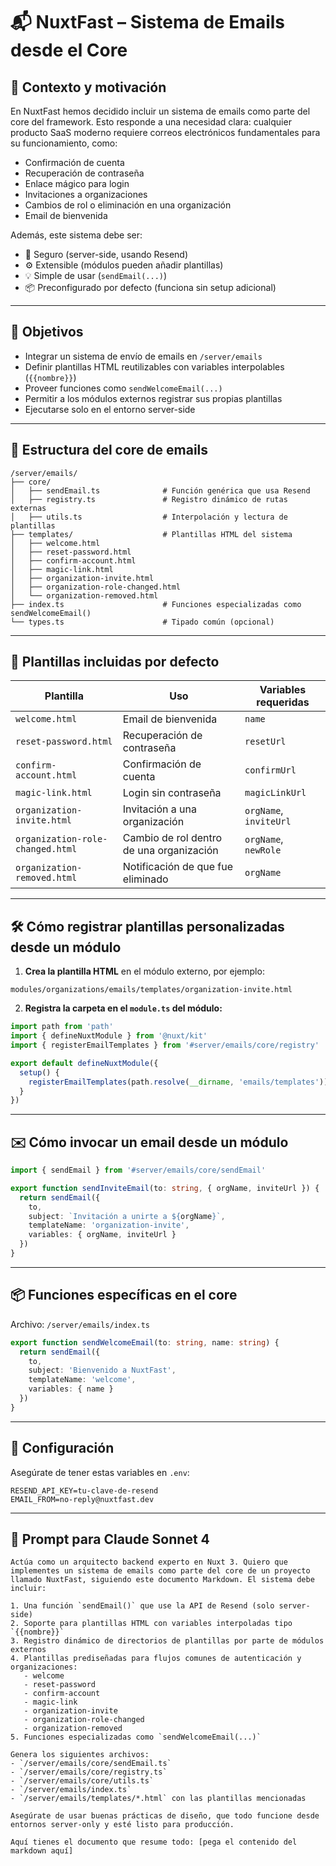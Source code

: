 
# 📬 NuxtFast – Sistema de Emails desde el Core

## 🧠 Contexto y motivación

En NuxtFast hemos decidido incluir un sistema de emails como parte del core del framework. Esto responde a una necesidad clara: cualquier producto SaaS moderno requiere correos electrónicos fundamentales para su funcionamiento, como:

- Confirmación de cuenta
- Recuperación de contraseña
- Enlace mágico para login
- Invitaciones a organizaciones
- Cambios de rol o eliminación en una organización
- Email de bienvenida

Además, este sistema debe ser:

- 🔐 Seguro (server-side, usando Resend)
- ⚙️ Extensible (módulos pueden añadir plantillas)
- 💡 Simple de usar (`sendEmail(...)`)
- 📦 Preconfigurado por defecto (funciona sin setup adicional)

---

## 🎯 Objetivos

- Integrar un sistema de envío de emails en `/server/emails`
- Definir plantillas HTML reutilizables con variables interpolables (`{{nombre}}`)
- Proveer funciones como `sendWelcomeEmail(...)`
- Permitir a los módulos externos registrar sus propias plantillas
- Ejecutarse solo en el entorno server-side

---

## 📁 Estructura del core de emails

```
/server/emails/
├── core/
│   ├── sendEmail.ts              # Función genérica que usa Resend
│   ├── registry.ts               # Registro dinámico de rutas externas
│   ├── utils.ts                  # Interpolación y lectura de plantillas
├── templates/                    # Plantillas HTML del sistema
│   ├── welcome.html
│   ├── reset-password.html
│   ├── confirm-account.html
│   ├── magic-link.html
│   ├── organization-invite.html
│   ├── organization-role-changed.html
│   └── organization-removed.html
├── index.ts                      # Funciones especializadas como sendWelcomeEmail()
└── types.ts                      # Tipado común (opcional)
```

---

## 📩 Plantillas incluidas por defecto

| Plantilla                         | Uso                                       | Variables requeridas                  |
|----------------------------------|-------------------------------------------|----------------------------------------|
| `welcome.html`                   | Email de bienvenida                       | `name`                                 |
| `reset-password.html`            | Recuperación de contraseña                | `resetUrl`                             |
| `confirm-account.html`           | Confirmación de cuenta                    | `confirmUrl`                           |
| `magic-link.html`                | Login sin contraseña                      | `magicLinkUrl`                         |
| `organization-invite.html`       | Invitación a una organización             | `orgName`, `inviteUrl`                 |
| `organization-role-changed.html` | Cambio de rol dentro de una organización  | `orgName`, `newRole`                   |
| `organization-removed.html`      | Notificación de que fue eliminado         | `orgName`                              |

---

## 🛠 Cómo registrar plantillas personalizadas desde un módulo

1. **Crea la plantilla HTML** en el módulo externo, por ejemplo:

```
modules/organizations/emails/templates/organization-invite.html
```

2. **Registra la carpeta en el `module.ts` del módulo:**

```ts
import path from 'path'
import { defineNuxtModule } from '@nuxt/kit'
import { registerEmailTemplates } from '#server/emails/core/registry'

export default defineNuxtModule({
  setup() {
    registerEmailTemplates(path.resolve(__dirname, 'emails/templates'))
  }
})
```

---

## ✉️ Cómo invocar un email desde un módulo

```ts
import { sendEmail } from '#server/emails/core/sendEmail'

export function sendInviteEmail(to: string, { orgName, inviteUrl }) {
  return sendEmail({
    to,
    subject: `Invitación a unirte a ${orgName}`,
    templateName: 'organization-invite',
    variables: { orgName, inviteUrl }
  })
}
```

---

## 📦 Funciones específicas en el core

Archivo: `/server/emails/index.ts`

```ts
export function sendWelcomeEmail(to: string, name: string) {
  return sendEmail({
    to,
    subject: 'Bienvenido a NuxtFast',
    templateName: 'welcome',
    variables: { name }
  })
}
```

---

## 🔐 Configuración

Asegúrate de tener estas variables en `.env`:

```
RESEND_API_KEY=tu-clave-de-resend
EMAIL_FROM=no-reply@nuxtfast.dev
```

---

## 🤖 Prompt para Claude Sonnet 4

```
Actúa como un arquitecto backend experto en Nuxt 3. Quiero que implementes un sistema de emails como parte del core de un proyecto llamado NuxtFast, siguiendo este documento Markdown. El sistema debe incluir:

1. Una función `sendEmail()` que use la API de Resend (solo server-side)
2. Soporte para plantillas HTML con variables interpoladas tipo `{{nombre}}`
3. Registro dinámico de directorios de plantillas por parte de módulos externos
4. Plantillas prediseñadas para flujos comunes de autenticación y organizaciones:
   - welcome
   - reset-password
   - confirm-account
   - magic-link
   - organization-invite
   - organization-role-changed
   - organization-removed
5. Funciones especializadas como `sendWelcomeEmail(...)`

Genera los siguientes archivos:
- `/server/emails/core/sendEmail.ts`
- `/server/emails/core/registry.ts`
- `/server/emails/core/utils.ts`
- `/server/emails/index.ts`
- `/server/emails/templates/*.html` con las plantillas mencionadas

Asegúrate de usar buenas prácticas de diseño, que todo funcione desde entornos server-only y esté listo para producción.

Aquí tienes el documento que resume todo: [pega el contenido del markdown aquí]
```
